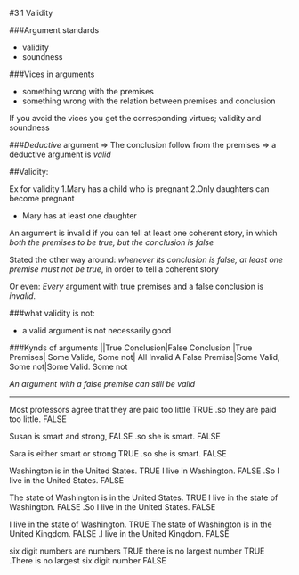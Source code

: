 #3.1 Validity

###Argument standards
- validity 
- soundness

###Vices in arguments

- something wrong with the premises
- something wrong with the relation between premises and conclusion

If you avoid the vices you get the corresponding virtues; validity and soundness

###*Deductive* argument 
	=> The conclusion follow from the premises
	=> a deductive argument is *valid*

##Validity: 

Ex for validity
1.Mary has a child who is pregnant
2.Only daughters can become pregnant
- Mary has at least one daughter

An argument is invalid if you can tell at least one coherent story, in which *both the premises to be true, but the conclusion is false* 

Stated the other way around: *whenever its conclusion is false, at least one premise must not be true*, in order to tell a coherent story

Or even: *Every* argument with true premises and a false conclusion is *invalid*.

###what validity is not:
* a valid argument is not necessarily good

###Kynds of arguments
||True Conclusion|False Conclusion
|True Premises| Some Valide, Some not| All Invalid
A False Premise|Some Valid, Some not|Some Valid. Some not

*An argument with a false premise can still be valid*

-------------------------------------------------------------------
Most professors agree that they are paid too little TRUE
.so they are paid too little. FALSE

Susan is smart and strong, FALSE
.so she is smart. FALSE

Sara is either smart or strong TRUE
.so she is smart. FALSE

Washington is in the United States. TRUE
I live in Washington. FALSE
.So I live in the United States. FALSE

The state of Washington is in the United States. TRUE
I live in the state of Washington. FALSE
.So I live in the United States. FALSE

I live in the state of Washington. TRUE
The state of Washington is in the United Kingdom. FALSE
.I live in the United Kingdom. FALSE

six digit numbers are numbers TRUE
there is no largest number TRUE
.There is no largest six digit number FALSE
